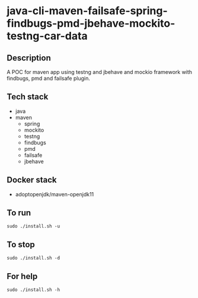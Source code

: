# java-cli-maven-failsafe-spring-findbugs-pmd-jbehave-mockito-testng-car-data

## Description
A POC for maven app using testng
and jbehave and mockio framework
 with findbugs,
pmd and failsafe plugin.

## Tech stack
- java
- maven
	- spring
	- mockito
  - testng
  - findbugs
  - pmd
  - failsafe
  - jbehave

## Docker stack
- adoptopenjdk/maven-openjdk11

## To run
`sudo ./install.sh -u`

## To stop
`sudo ./install.sh -d`

## For help
`sudo ./install.sh -h`
